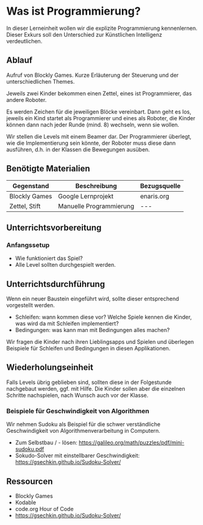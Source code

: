# Was ist Programmierung?
In dieser Lerneinheit wollen wir die explizite Programmierung kennenlernen. Dieser Exkurs soll den Unterschied zur Künstlichen Intelligenz verdeutlichen.

## Ablauf
Aufruf von Blockly Games. Kurze Erläuterung der Steuerung und der unterschiedlichen Themes.

Jeweils zwei Kinder bekommen einen Zettel, eines ist Programmierer, das andere Roboter. 

Es werden Zeichen für die jeweiligen Blöcke vereinbart. Dann geht es los, jeweils ein Kind startet als Programmierer und eines als Roboter, die Kinder können dann nach jeder Runde (mind. 8) wechseln, wenn sie wollen.

Wir stellen die Levels mit einem Beamer dar. Der Programmierer überlegt, wie die Implementierung sein könnte, der Roboter muss diese dann ausführen, d.h. in der Klassen die Bewegungen ausüben.

## Benötigte Materialien
| Gegenstand          | Beschreibung                        | Bezugsquelle                        |
|---------------------|-------------------------------------|-------------------------------------|
| Blockly Games  | Google Lernprojekt | enaris.org |
| Zettel, Stift | Manuelle Programmierung | --- |

## Unterrichtsvorbereitung

### Anfangssetup
* Wie funktioniert das Spiel?
* Alle Level sollten durchgespielt werden.

## Unterrichtsdurchführung
Wenn ein neuer Baustein eingeführt wird, sollte dieser entsprechend vorgestellt werden.

* Schleifen: wann kommen diese vor? Welche Spiele kennen die Kinder, was wird da mit Schleifen implementiert?
* Bedingungen: was kann man mit Bedingungen alles machen?

Wir fragen die Kinder nach ihren Lieblingsapps und Spielen und überlegen Beispiele für Schleifen und Bedingungen in diesen Applikationen.

## Wiederholungseinheit

Falls Levels übrig geblieben sind, sollten diese in der Folgestunde nachgebaut werden, ggf. mit Hilfe. Die Kinder sollen aber die einzelnen Schritte nachspielen, nach Wunsch auch vor der Klasse.

###  Beispiele für Geschwindigkeit von Algorithmen

Wir nehmen Sudoku als Beispiel für die schwer verständliche Geschwindigkeit von Algorithmenverarbeitung in Computern.

* Zum Selbstbau / - lösen: https://galileo.org/math/puzzles/pdf/mini-sudoku.pdf
* Sokudo-Solver mit einstellbarer Geschwindigkeit: https://gsechkin.github.io/Sudoku-Solver/


## Ressourcen
* Blockly Games
* Kodable
* code.org Hour of Code
* https://gsechkin.github.io/Sudoku-Solver/

